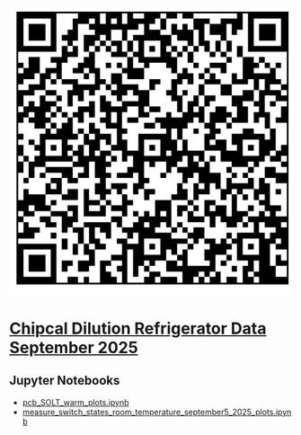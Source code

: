 ![](qrcode.png)

# [Chipcal Dilution Refrigerator Data September 2025](https://github.com/lafefspietz/chipcal_dilution_refrigerator_data_september_2025)

## Jupyter Notebooks

 - [pcb_SOLT_warm_plots.ipynb](pcb_SOLT_warm_plots.ipynb)
 - [measure_switch_states_room_temperature_september5_2025_plots.ipynb](measure_switch_states_room_temperature_september5_2025_plots.ipynb)